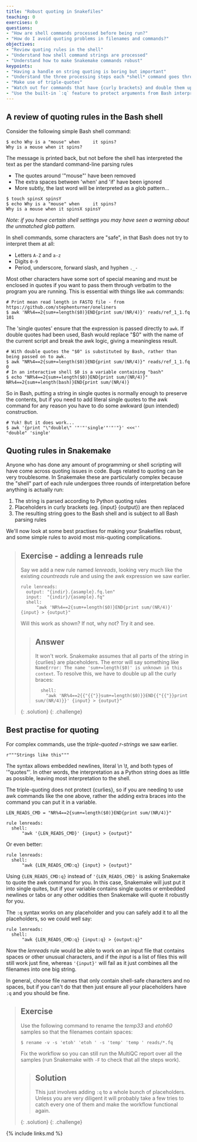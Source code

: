 ```yaml
---
title: "Robust quoting in Snakefiles"
teaching: 0
exercises: 0
questions:
- "How are shell commands processed before being run?"
- "How do I avoid quoting problems in filenames and commands?"
objectives:
- "Review quoting rules in the shell"
- "Understand how shell command strings are processed"
- "Understand how to make Snakemake commands robust"
keypoints:
- "Having a handle on string quoting is boring but important"
- "Understand the three processing steps each *shell* command goes through before it is actually run"
- "Make use of triple-quotes"
- "Watch out for commands that have {curly brackets} and double them up"
- "Use the built-in `:q` feature to protect arguments from Bash interpretation"
---
```


## A review of quoting rules in the Bash shell

Consider the following simple Bash shell command:

~~~
$ echo Why is a "mouse" when     it spins?
Why is a mouse when it spins?
~~~

The message is printed back, but not before the shell has interpreted the text as per the standard command-line
parsing rules

 * The quotes around '"mouse"' have been removed
 * The extra spaces between 'when' and 'if' have been ignored
 * More subtly, the last word will be interpreted as a glob pattern...

~~~
$ touch spinsX spinsY
$ echo Why is a "mouse" when     it spins?
Why is a mouse when it spinsX spinsY
~~~

*Note: if you have certain shell settings you may have seen a warning about the unmatched glob pattern.*

In shell commands, some characters are "safe", in that Bash does not try to interpret them at all:

* Letters `A-Z` and `a-z`
* Digits `0-9`
* Period, underscore, forward slash, and hyphen `._-`

Most other characters have some sort of special meaning and must be enclosed in quotes if you want to pass them through
verbatim to the program you are running. This is essential with things like `awk` commands:

~~~
# Print mean read length in FASTQ file - from https://github.com/stephenturner/oneliners
$ awk 'NR%4==2{sum+=length($0)}END{print sum/(NR/4)}' reads/ref_1_1.fq
101
~~~

The 'single quotes' ensure that the expression is passed directly to `awk`. If double quotes had been used, Bash would
replace "$0" with the name of the current script and break the awk logic, giving a meaningless result.

~~~
# With double quotes the "$0" is substituted by Bash, rather than being passed on to awk.
$ awk "NR%4==2{sum+=length($0)}END{print sum/(NR/4)}" reads/ref_1_1.fq
0
# In an interactive shell $0 is a variable containing "bash"
$ echo "NR%4==2{sum+=length($0)}END{print sum/(NR/4)}"
NR%4==2{sum+=length(bash)}END{print sum/(NR/4)}
~~~

So in Bash, putting a string in single quotes is normally enough to preserve the contents, but if you need to add literal
single quotes to the awk command for any reason you have to do some awkward (pun intended) construction.

~~~
# Yuk! But it does work...
$ awk '{print "\"double\" '"'"'single'"'"'"}' <<<''
"double" 'single'
~~~

## Quoting rules in Snakemake

Anyone who has done any amount of programming or shell scripting will have come across quoting issues in code. Bugs related
to quoting can be very troublesome. In Snakemake these are particularly complex because the "shell" part of each rule
undergoes three rounds of interpretation before anything is actually run:

 1. The string is parsed according to Python quoting rules
 1. Placeholders in curly brackets (eg. {input} {output}) are then replaced
 1. The resulting string goes to the Bash shell and is subject to all Bash parsing rules

We'll now look at some best practises for making your Snakefiles robust, and some simple rules to avoid most
mis-quoting complications.

> ## Exercise - adding a lenreads rule
>
> Say we add a new rule named *lenreads*, looking very much like the existing *countreads* rule and using the awk
> expression we saw earlier.
>
> ~~~
> rule lenreads:
>   output: "{indir}.{asample}.fq.len"
>   input:  "{indir}/{asample}.fq"
>   shell:
>       "awk 'NR%4==2{sum+=length($0)}END{print sum/(NR/4)}' {input} > {output}"
> ~~~
>
> Will this work as shown? If not, why not? Try it and see.
>
> > ## Answer
> >
> > It won't work. Snakemake assumes that all parts of the string in {curlies} are placeholders.  The error will say
> > something like `NameError: The name 'sum+=length($0)' is unknown in this context`. To resolve this, we
> > have to double up all the curly braces:
> >
> > ~~~
> >   shell:
> >     "awk 'NR%4==2{{"{{"}}sum+=length($0)}}END{{"{{"}}print sum/(NR/4)}}' {input} > {output}"
> > ~~~
> {: .solution}
{: .challenge}

## Best practise for quoting

For complex commands, use the *triple-quoted r-strings* we saw earlier.

~~~
r"""Strings like this"""
~~~

The syntax allows embedded newlines, literal \n \t, and both types of '"quotes"'. In other words, the interpretation
as a Python string does as little as possible, leaving most interpretation to the shell.

The triple-quoting does not protect {curlies}, so if you are needing to use awk commands like the one above, rather
the adding extra braces into the command you can put it in a variable.

~~~
LEN_READS_CMD = "NR%4==2{sum+=length($0)}END{print sum/(NR/4)}"

rule lenreads:
  shell:
      "awk '{LEN_READS_CMD}' {input} > {output}"
~~~

Or even better:

~~~
rule lenreads:
  shell:
      "awk {LEN_READS_CMD:q} {input} > {output}"
~~~

Using `{LEN_READS_CMD:q}` instead of `'{LEN_READS_CMD}'` is asking Snakemake to quote the awk command for you. In
this case, Snakemake will just put it into single quites, but if your variable contains single quotes or embedded
newlines or tabs or any other oddities then Snakemake will quote it robustly for you.

The `:q` syntax works on any placeholder and you can safely add it to all the placeholders, so we could well say:

~~~
rule lenreads:
  shell:
      "awk {LEN_READS_CMD:q} {input:q} > {output:q}"
~~~

Now the *lenreads* rule would be able to work on an input file that contains spaces or other unusual characters,
and if the *input* is a list of files this will still work just fine, whereas `'{input}'` will fail as it just
combines all the filenames into one big string.

In general, choose file names that only contain shell-safe characters and no spaces, but if you can't do that
then just ensure all your placeholders have `:q` and you should be fine.

> ## Exercise
>
> Use the following command to rename the *temp33* and *etoh60* samples so that the filenames contain spaces:
>
> ~~~
> $ rename -v -s 'etoh' 'etoh ' -s 'temp' 'temp ' reads/*.fq
> ~~~
>
> Fix the workflow so you can still run the MultiQC report over all the samples (run Snakemake with `-F` to check
> that all the steps work).
>
> > ## Solution
> >
> > This just involves adding `:q` to a whole bunch of placeholders. Unless you are very diligent it will probably
> > take a few tries to catch every one of them and make the workflow functional again.
> >
> {: .solution}
{: .challenge}

{% include links.md %}

